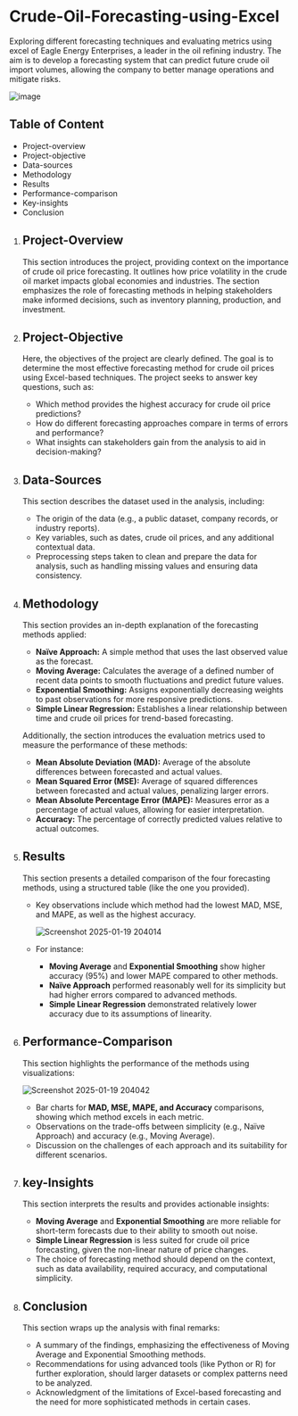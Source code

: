 # Crude-Oil-Forecasting-using-Excel
Exploring different forecasting techniques and evaluating metrics using excel of Eagle Energy Enterprises, a leader in the oil refining industry. 
The aim is to develop a forecasting system that can predict future crude oil import volumes, allowing the company to better manage operations and mitigate risks.

![image](https://github.com/user-attachments/assets/b4694044-0c88-4bf4-b736-bf0ab0048c54)


## Table of Content

- Project-overview
- Project-objective
- Data-sources
- Methodology 
- Results
- Performance-comparison  
- Key-insights
- Conclusion 


1. ## Project-Overview  
   This section introduces the project, providing context on the importance of crude oil price forecasting. It outlines how price volatility in the crude oil market impacts global economies and industries. The section emphasizes the role of forecasting methods in helping stakeholders make informed decisions, such as inventory planning, production, and investment.

2. ## Project-Objective  
   Here, the objectives of the project are clearly defined. The goal is to determine the most effective forecasting method for crude oil prices using Excel-based techniques. The project seeks to answer key questions, such as:  
   - Which method provides the highest accuracy for crude oil price predictions?  
   - How do different forecasting approaches compare in terms of errors and performance?  
   - What insights can stakeholders gain from the analysis to aid in decision-making?

3. ## Data-Sources  
   This section describes the dataset used in the analysis, including:  
   - The origin of the data (e.g., a public dataset, company records, or industry reports).  
   - Key variables, such as dates, crude oil prices, and any additional contextual data.  
   - Preprocessing steps taken to clean and prepare the data for analysis, such as handling missing values and ensuring data consistency.

4. ## Methodology  
   This section provides an in-depth explanation of the forecasting methods applied:  
   - **Naïve Approach:** A simple method that uses the last observed value as the forecast.  
   - **Moving Average:** Calculates the average of a defined number of recent data points to smooth fluctuations and predict future values.  
   - **Exponential Smoothing:** Assigns exponentially decreasing weights to past observations for more responsive predictions.  
   - **Simple Linear Regression:** Establishes a linear relationship between time and crude oil prices for trend-based forecasting.  

   Additionally, the section introduces the evaluation metrics used to measure the performance of these methods:  
   - **Mean Absolute Deviation (MAD):** Average of the absolute differences between forecasted and actual values.  
   - **Mean Squared Error (MSE):** Average of squared differences between forecasted and actual values, penalizing larger errors.  
   - **Mean Absolute Percentage Error (MAPE):** Measures error as a percentage of actual values, allowing for easier interpretation.  
   - **Accuracy:** The percentage of correctly predicted values relative to actual outcomes.

5. ## Results  
   This section presents a detailed comparison of the four forecasting methods, using a structured table (like the one you provided).  
   - Key observations include which method had the lowest MAD, MSE, and MAPE, as well as the highest accuracy.
  
     ![Screenshot 2025-01-19 204014](https://github.com/user-attachments/assets/41133b7a-a92d-4f5d-906c-d9750898ce45)

   - For instance:  
     - **Moving Average** and **Exponential Smoothing** show higher accuracy (95%) and lower MAPE compared to other methods.  
     - **Naïve Approach** performed reasonably well for its simplicity but had higher errors compared to advanced methods.  
     - **Simple Linear Regression** demonstrated relatively lower accuracy due to its assumptions of linearity.  

6. ## Performance-Comparison  
   This section highlights the performance of the methods using visualizations:

   ![Screenshot 2025-01-19 204042](https://github.com/user-attachments/assets/1bb58f04-0456-4560-86bc-8e4732dcfdf2)

   - Bar charts for **MAD, MSE, MAPE, and Accuracy** comparisons, showing which method excels in each metric.  
   - Observations on the trade-offs between simplicity (e.g., Naïve Approach) and accuracy (e.g., Moving Average).  
   - Discussion on the challenges of each approach and its suitability for different scenarios.  

8. ## key-Insights  
   This section interprets the results and provides actionable insights:  
   - **Moving Average** and **Exponential Smoothing** are more reliable for short-term forecasts due to their ability to smooth out noise.  
   - **Simple Linear Regression** is less suited for crude oil price forecasting, given the non-linear nature of price changes.  
   - The choice of forecasting method should depend on the context, such as data availability, required accuracy, and computational simplicity.

9. ## Conclusion  
   This section wraps up the analysis with final remarks:  
   - A summary of the findings, emphasizing the effectiveness of Moving Average and Exponential Smoothing methods.  
   - Recommendations for using advanced tools (like Python or R) for further exploration, should larger datasets or complex patterns need to be analyzed.  
   - Acknowledgment of the limitations of Excel-based forecasting and the need for more sophisticated methods in certain cases.

